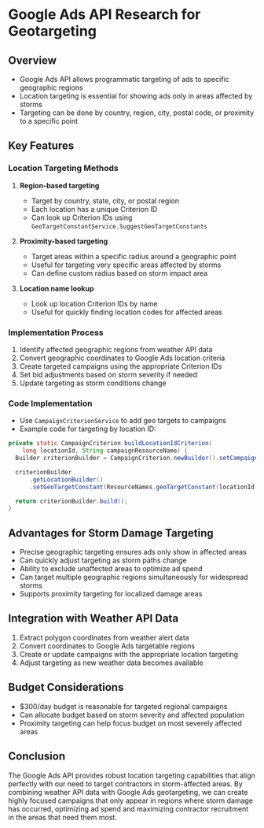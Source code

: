 # Google Ads API Research for Geotargeting

## Overview
- Google Ads API allows programmatic targeting of ads to specific geographic regions
- Location targeting is essential for showing ads only in areas affected by storms
- Targeting can be done by country, region, city, postal code, or proximity to a specific point

## Key Features

### Location Targeting Methods
1. **Region-based targeting**
   - Target by country, state, city, or postal region
   - Each location has a unique Criterion ID
   - Can look up Criterion IDs using `GeoTargetConstantService.SuggestGeoTargetConstants`

2. **Proximity-based targeting**
   - Target areas within a specific radius around a geographic point
   - Useful for targeting very specific areas affected by storms
   - Can define custom radius based on storm impact area

3. **Location name lookup**
   - Look up location Criterion IDs by name
   - Useful for quickly finding location codes for affected areas

### Implementation Process
1. Identify affected geographic regions from weather API data
2. Convert geographic coordinates to Google Ads location criteria
3. Create targeted campaigns using the appropriate Criterion IDs
4. Set bid adjustments based on storm severity if needed
5. Update targeting as storm conditions change

### Code Implementation
- Use `CampaignCriterionService` to add geo targets to campaigns
- Example code for targeting by location ID:
```java
private static CampaignCriterion buildLocationIdCriterion(
    long locationId, String campaignResourceName) {
  Builder criterionBuilder = CampaignCriterion.newBuilder().setCampaign(campaignResourceName);

  criterionBuilder
      .getLocationBuilder()
      .setGeoTargetConstant(ResourceNames.geoTargetConstant(locationId));

  return criterionBuilder.build();
}
```

## Advantages for Storm Damage Targeting
- Precise geographic targeting ensures ads only show in affected areas
- Can quickly adjust targeting as storm paths change
- Ability to exclude unaffected areas to optimize ad spend
- Can target multiple geographic regions simultaneously for widespread storms
- Supports proximity targeting for localized damage areas

## Integration with Weather API Data
1. Extract polygon coordinates from weather alert data
2. Convert coordinates to Google Ads targetable regions
3. Create or update campaigns with the appropriate location targeting
4. Adjust targeting as new weather data becomes available

## Budget Considerations
- $300/day budget is reasonable for targeted regional campaigns
- Can allocate budget based on storm severity and affected population
- Proximity targeting can help focus budget on most severely affected areas

## Conclusion
The Google Ads API provides robust location targeting capabilities that align perfectly with our need to target contractors in storm-affected areas. By combining weather API data with Google Ads geotargeting, we can create highly focused campaigns that only appear in regions where storm damage has occurred, optimizing ad spend and maximizing contractor recruitment in the areas that need them most.
